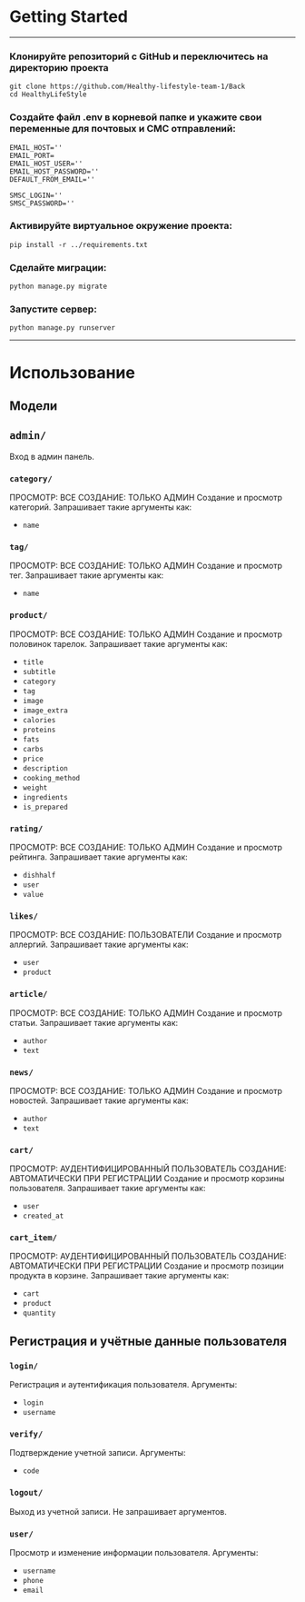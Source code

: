 # Getting Started
***
### Клонируйте репозиторий с GitHub и переключитесь на директорию проекта
```commandline
git clone https://github.com/Healthy-lifestyle-team-1/Back
cd HealthyLifeStyle
```

### Создайте файл .env в корневой папке и укажите свои переменные для почтовых и СМС отправлений:
```
EMAIL_HOST=''
EMAIL_PORT=
EMAIL_HOST_USER=''
EMAIL_HOST_PASSWORD=''
DEFAULT_FROM_EMAIL=''

SMSC_LOGIN=''
SMSC_PASSWORD=''
```

### Активируйте виртуальное окружение проекта:
```commandline
pip install -r ../requirements.txt
```

### Сделайте миграции:
```commandline
python manage.py migrate
```

### Запустите сервер:

```commandline
python manage.py runserver
```
---
# Использование

## Модели

## ```admin/```
Вход в админ панель.

### ```category/```
ПРОСМОТР: ВСЕ
СОЗДАНИЕ: ТОЛЬКО АДМИН
Создание и просмотр категорий.
Запрашивает такие аргументы как:
* ```name```

### ```tag/```
ПРОСМОТР: ВСЕ
СОЗДАНИЕ: ТОЛЬКО АДМИН
Создание и просмотр тег.
Запрашивает такие аргументы как:
* ```name```

### ```product/```
ПРОСМОТР: ВСЕ
СОЗДАНИЕ: ТОЛЬКО АДМИН
Создание и просмотр половинок тарелок.
Запрашивает такие аргументы как:
* ```title```
* ```subtitle```
* ```category```
* ```tag```
* ```image```
* ```image_extra```
* ```calories```
* ```proteins```
* ```fats```
* ```carbs```
* ```price```
* ```description```
* ```cooking_method```
* ```weight```
* ```ingredients```
* ```is_prepared```

### ```rating/```
ПРОСМОТР: ВСЕ
СОЗДАНИЕ: ТОЛЬКО АДМИН
Создание и просмотр рейтинга.
Запрашивает такие аргументы как:
* ```dishhalf```
* ```user```
* ```value```

### ```likes/```
ПРОСМОТР: ВСЕ
СОЗДАНИЕ: ПОЛЬЗОВАТЕЛИ
Создание и просмотр аллергий.
Запрашивает такие аргументы как:
* ```user```
* ```product```

### ```article/```
ПРОСМОТР: ВСЕ
СОЗДАНИЕ: ТОЛЬКО АДМИН
Создание и просмотр статьи.
Запрашивает такие аргументы как:
* ```author```
* ```text```

### ```news/```
ПРОСМОТР: ВСЕ
СОЗДАНИЕ: ТОЛЬКО АДМИН
Создание и просмотр новостей.
Запрашивает такие аргументы как:
* ```author```
* ```text```

### ```cart/```
ПРОСМОТР: АУДЕНТИФИЦИРОВАННЫЙ ПОЛЬЗОВАТЕЛЬ
СОЗДАНИЕ: АВТОМАТИЧЕСКИ ПРИ РЕГИСТРАЦИИ
Создание и просмотр корзины пользователя.
Запрашивает такие аргументы как:
* ```user```
* ```created_at```

### ```cart_item/```
ПРОСМОТР: АУДЕНТИФИЦИРОВАННЫЙ ПОЛЬЗОВАТЕЛЬ
СОЗДАНИЕ: АВТОМАТИЧЕСКИ ПРИ РЕГИСТРАЦИИ
Создание и просмотр позиции продукта в корзине.
Запрашивает такие аргументы как:
* ```cart```
* ```product```
* ```quantity```

## Регистрация и учётные данные пользователя

### ```login/```
Регистрация и аутентификация пользователя.
Аргументы:
* ```login```
* ```username```

### ```verify/```
Подтверждение учетной записи.
Аргументы:
* ```code```

### ```logout/```
Выход из учетной записи. Не запрашивает аргументов.

### ```user/```
Просмотр и изменение информации пользователя.
Аргументы:
* ```username```
* ```phone```
* ```email```